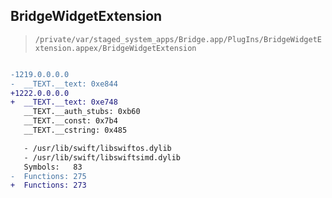 ## BridgeWidgetExtension

> `/private/var/staged_system_apps/Bridge.app/PlugIns/BridgeWidgetExtension.appex/BridgeWidgetExtension`

```diff

-1219.0.0.0.0
-  __TEXT.__text: 0xe844
+1222.0.0.0.0
+  __TEXT.__text: 0xe748
   __TEXT.__auth_stubs: 0xb60
   __TEXT.__const: 0x7b4
   __TEXT.__cstring: 0x485

   - /usr/lib/swift/libswiftos.dylib
   - /usr/lib/swift/libswiftsimd.dylib
   Symbols:   83
-  Functions: 275
+  Functions: 273
 

```
